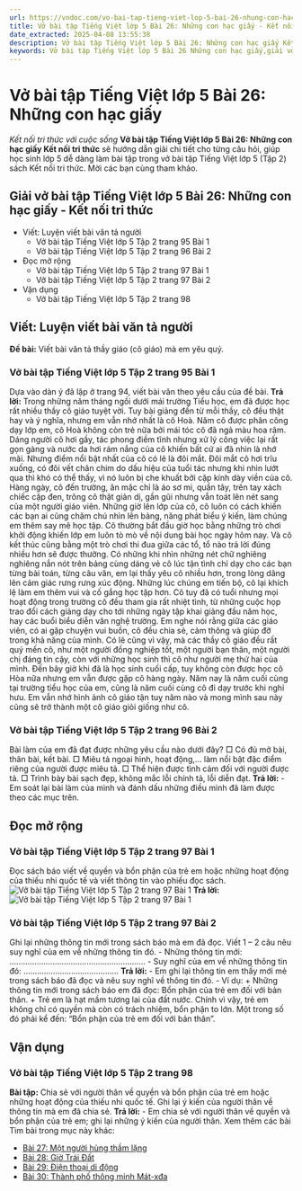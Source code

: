 ```yaml
---
url: https://vndoc.com/vo-bai-tap-tieng-viet-lop-5-bai-26-nhung-con-hac-giay-339860
title: Vở bài tập Tiếng Việt lớp 5 Bài 26: Những con hạc giấy - Kết nối tri thức với cuộc sống - VnDoc.com
date_extracted: 2025-04-08 13:55:38
description: Vở bài tập Tiếng Việt lớp 5 Bài 26: Những con hạc giấy Kết nối tri thức được biên soạn nhằm giúp các em HS nhanh chóng hiểu bài và đạt kết quả tốt trong học tập môn Tiếng Việt lớp 5 sách Kết nối tri thức mới.
keywords: Vở bài tập Tiếng Việt lớp 5 Bài 26 Những con hạc giấy,giải vở bài tập tiếng việt 5 kết nối bài 26 tập 2,giải vbt tiếng tiếng 5 kết nối trang 95 tập 2,giải vbt tiếng việt 5 kết nối Những con hạc giấy,vbt tiếng việt 5 kết nối tập 2,bài 26 Những con hạc giấy
---
```


# Vở bài tập Tiếng Việt lớp 5 Bài 26: Những con hạc giấy
 _Kết nối tri thức với cuộc sống_
**Vở bài tập Tiếng Việt lớp 5 Bài 26: Những con hạc giấy Kết nối tri thức** sẽ hướng dẫn giải chi tiết cho từng câu hỏi, giúp học sinh lớp 5 dễ dàng làm bài tập trong vở bài tập Tiếng Việt lớp 5 \(Tập 2\) sách Kết nối tri thức. Mời các bạn cùng tham khảo.
## Giải vở bài tập Tiếng Việt lớp 5 Bài 26: Những con hạc giấy - Kết nối tri thức
  * Viết: Luyện viết bài văn tả người
    * Vở bài tập Tiếng Việt lớp 5 Tập 2 trang 95 Bài 1
    * Vở bài tập Tiếng Việt lớp 5 Tập 2 trang 96 Bài 2
  * Đọc mở rộng
    * Vở bài tập Tiếng Việt lớp 5 Tập 2 trang 97 Bài 1
    * Vở bài tập Tiếng Việt lớp 5 Tập 2 trang 97 Bài 2
  * Vận dụng
    * Vở bài tập Tiếng Việt lớp 5 Tập 2 trang 98

## Viết: Luyện viết bài văn tả người
**Đề bài:** Viết bài văn tả thầy giáo \(cô giáo\) mà em yêu quý.
### Vở bài tập Tiếng Việt lớp 5 Tập 2 trang 95 Bài 1
Dựa vào dàn ý đã lập ở trang 94, viết bài văn theo yêu cầu của đề bài.
**Trả lời:**
Trong những năm tháng ngồi dưới mái trường Tiểu học, em đã được học rất nhiều thầy cô giáo tuyệt vời. Tuy bài giảng đến từ mỗi thầy, cô đều thật hay và ý nghĩa, nhưng em vẫn nhớ nhất là cô Hoà.
Năm cô được phân công dạy lớp em, cô Hoà không còn trẻ nữa bởi mái tóc cô đã ngả màu hoa râm. Dáng người cô hơi gầy, tác phong điềm tĩnh nhưng xử lý công việc lại rất gọn gàng và nước da hơi rám nắng của cô khiến bất cứ ai đã nhìn là nhớ mãi. Nhưng điểm nổi bật nhất của cô có lẽ là đôi mắt. Đôi mắt cô hơi trĩu xuống, có đôi vết chân chim do dấu hiệu của tuổi tác nhưng khi nhìn lướt qua thì khó có thể thấy, vì nó luôn bị che khuất bởi cặp kính dày viền của cô. Hàng ngày, cô đến trường, ăn mặc chỉ là áo sơ mi, quần tây, trên tay xách chiếc cặp đen, trông cô thật giản dị, gần gũi nhưng vẫn toát lên nét sang của một người giáo viên.
Những giờ lên lớp của cô, cô luôn có cách khiến các bạn ai cũng chăm chú nhìn lên bảng, năng phát biểu ý kiến, làm chúng em thêm say mê học tập. Cô thường bắt đầu giờ học bằng những trò chơi khởi động khiến lớp em luôn tò mò về nội dung bài học ngày hôm nay. Và cô kết thúc cũng bằng một trò chơi thi đua giữa các tổ, tổ nào trả lời đúng nhiều hơn sẽ được thưởng. Có những khi nhìn những nét chữ nghiêng nghiêng nắn nót trên bảng cùng dáng vẻ cô lúc tận tình chỉ dạy cho các bạn từng bài toán, từng câu văn, em lại thấy yêu cô nhiều hơn, trong lòng dâng lên cảm giác rưng rưng xúc động. Những lúc chúng em tiến bộ, cô lại khích lệ làm em thêm vui và cố gắng học tập hơn.
Cô tuy đã có tuổi nhưng mọi hoạt động trong trường cô đều tham gia rất nhiệt tình, từ những cuộc họp trao đổi cách giảng dạy cho tới những ngày tập khai giảng đầu năm học, hay các buổi biểu diễn văn nghệ trường. Em nghe nói rằng giữa các giáo viên, có ai gặp chuyện vui buồn, cô đều chia sẻ, cảm thông và giúp đỡ trong khả năng của mình. Có lẽ cũng vì vậy, mà các thầy cô giáo đều rất quý mến cô, như một người đồng nghiệp tốt, một người bạn thân, một người chị đáng tin cậy, còn với những học sinh thì cô như người mẹ thứ hai của mình.
Đến bây giờ khi đã là học sinh cuối cấp, tuy không còn được học cô Hòa nữa nhưng em vẫn được gặp cô hàng ngày. Năm nay là năm cuối cùng tại trường tiểu học của em, cũng là năm cuối cùng cô đi dạy trước khi nghỉ hưu. Em vẫn nhớ hình ảnh cô giáo tận tuỵ năm nào và mong mình sau này cũng sẽ trở thành một cô giáo giỏi giống như cô.
### Vở bài tập Tiếng Việt lớp 5 Tập 2 trang 96 Bài 2
Bài làm của em đã đạt được những yêu cầu nào dưới đây?
□ Có đủ mở bài, thân bài, kết bài.
□ Miêu tả ngoại hình, hoạt động,... làm nổi bật đặc điểm riêng của người được miêu tả.
□ Thể hiện được tình cảm đối với người được tả.
□ Trình bày bài sạch đẹp, không mắc lỗi chính tả, lỗi diễn đạt.
**Trả lời:**
\- Em soát lại bài làm của mình và đánh dấu những điều mình đã làm được theo các mục trên.
## Đọc mở rộng
### Vở bài tập Tiếng Việt lớp 5 Tập 2 trang 97 Bài 1
Đọc sách báo viết về quyền và bổn phận của trẻ em hoặc những hoạt động của thiếu nhi quốc tế và viết thông tin vào phiếu đọc sách.
![Vở bài tập Tiếng Việt lớp 5 Tập 2 trang 97 Bài 1](https://i.vdoc.vn/data/image/2025/04/01/vbt-tv5-kntt-bai-26-nhung-con-hac-giay-1.jpg)
**Trả lời:**
![Vở bài tập Tiếng Việt lớp 5 Tập 2 trang 97 Bài 1](https://i.vdoc.vn/data/image/2025/04/01/vbt-tv5-kntt-bai-26-nhung-con-hac-giay-2.jpg)
### Vở bài tập Tiếng Việt lớp 5 Tập 2 trang 97 Bài 2
Ghi lại những thông tin mới trong sách báo mà em đã đọc. Viết 1 – 2 câu nêu suy nghĩ của em về những thông tin đó.
\- Những thông tin mới: ............................................................
\- Suy nghĩ của em về những thông tin đó: ..........................................
**Trả lời:**
\- Em ghi lại thông tin em thấy mới mẻ trong sách báo đã đọc và nêu suy nghĩ về thông tin đó.
\- Ví dụ:
\+ Những thông tin mới trong sách báo em đã đọc: Bổn phận của trẻ em đối với bản thân.
\+ Trẻ em là hạt mầm tương lai của đất nước. Chính vì vậy, trẻ em không chỉ có quyền mà còn có trách nhiệm, bổn phận to lớn. Một trong số đó phải kể đến: “Bổn phận của trẻ em đối với bản thân”.
## Vận dụng
### Vở bài tập Tiếng Việt lớp 5 Tập 2 trang 98
**Bài tập:** Chia sẻ với người thân về quyền và bổn phận của trẻ em hoặc những hoạt động của thiếu nhi quốc tế. Ghi lại ý kiến của người thân về thông tin mà em đã chia sẻ.
**Trả lời:**
\- Em chia sẻ với người thân về quyền và bổn phận của trẻ em; ghi lại những ý kiến của người thân.
Xem thêm các bài Tìm bài trong mục này khác:
  * [Bài 27: Một người hùng thầm lặng](</vo-bai-tap-tieng-viet-lop-5-bai-27-mot-nguoi-hung-tham-lang-339900>)
  * [Bài 28: Giờ Trái Đất](</vo-bai-tap-tieng-viet-lop-5-bai-28-gio-trai-dat-339903>)
  * [Bài 29: Điện thoại di động](</vo-bai-tap-tieng-viet-lop-5-bai-29-dien-thoai-di-dong-339914>)
  * [Bài 30: Thành phố thông minh Mát-xđa](</vo-bai-tap-tieng-viet-lop-5-bai-30-thanh-pho-thong-minh-mat-xda-339915>)

